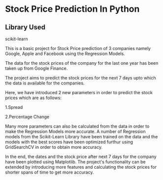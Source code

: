 # Stock Price Prediction In Python

## Library Used
scikit-learn

This is a basic project for Stock Price prediction of 3 companies namely Google, Apple and Facebook using the Regression Models.

The data for the stock prices of the company for the last one year has been taken up from Google Finance.

The project aims to predict the stock prices for the next 7 days upto which the data is available for the companies.

Here, we have introduced 2 new parameters in order to predict the stock prices which are as follows:

1.Spread

2.Percentage Change

Many more parameters can also be calculated from the data in order to make the Regression Models more accurate. A number of Regression models from the Scikit-Learn Library have been trained on the data and the models with the best scores have been optimized furthur using GridSearchCV in order to obtain more accuracy.

In the end, the dates and the stock price after next 7 days for the company have been plotted using Matplotlib. The project's functionality can be extended by introducing more features and calculating the stock prices for shorter spans of time to get more accuracy. 
